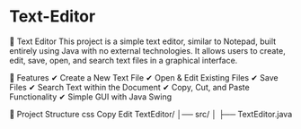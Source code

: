 # Text-Editor


📂 Text Editor 
This project is a simple text editor, similar to Notepad, built entirely using Java with no external technologies. It allows users to create, edit, save, open, and search text files in a graphical interface.

📌 Features
✔ Create a New Text File
✔ Open & Edit Existing Files
✔ Save Files
✔ Search Text within the Document
✔ Copy, Cut, and Paste Functionality
✔ Simple GUI with Java Swing

📂 Project Structure
css
Copy
Edit
TextEditor/
│── src/
│   ├── TextEditor.java
